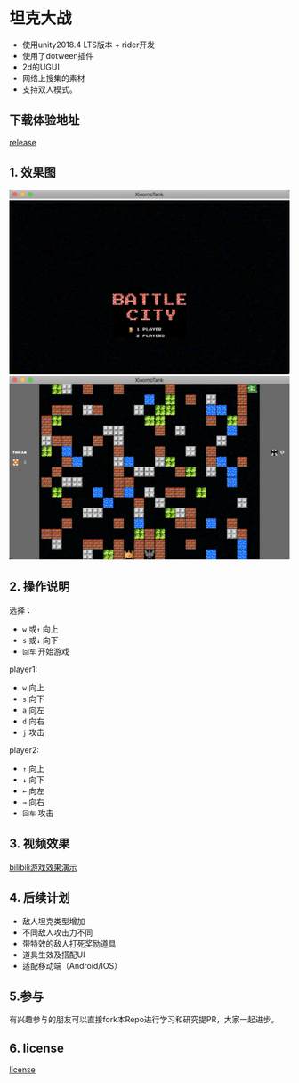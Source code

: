 # 坦克大战
- 使用unity2018.4 LTS版本 + rider开发
- 使用了dotween插件
- 2d的UGUI
- 网络上搜集的素材
- 支持双人模式。

## 下载体验地址
[release](https://github.com/houko/Tank/releases)

## 1. 效果图
![开始场景](screenshot/Main.png)
![游戏场景](screenshot/Game.png)

## 2. 操作说明

选择：
- `w` 或`↑` 向上
- `s` 或`↓` 向下
- `回车` 开始游戏

player1:    
- `w` 向上
- `s` 向下
- `a` 向左
- `d` 向右
- `j` 攻击

player2:    
- `↑` 向上
- `↓` 向下
- `←` 向左
- `→` 向右
- `回车` 攻击


## 3. 视频效果
[bilibili游戏效果演示](https://www.bilibili.com/video/av34756631/)

## 4. 后续计划
- 敌人坦克类型增加
- 不同敌人攻击力不同
- 带特效的敌人打死奖励道具
- 道具生效及搭配UI
- 适配移动端（Android/IOS）

## 5.参与
有兴趣参与的朋友可以直接fork本Repo进行学习和研究提PR，大家一起进步。

## 6. license
[license](LICENSE)
